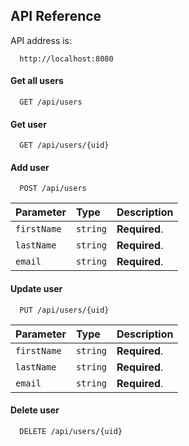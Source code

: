 ## API Reference

API address is:

```http
  http://localhost:8080
```

#### Get all users

```http
  GET /api/users
```

#### Get user

```http
  GET /api/users/{uid}
```

#### Add user

```http
  POST /api/users
```

| Parameter   | Type     | Description   |
| :---------- | :------- | :------------ |
| `firstName` | `string` | **Required**. |
| `lastName`  | `string` | **Required**. |
| `email`     | `string` | **Required**. |

#### Update user

```http
  PUT /api/users/{uid}
```

| Parameter   | Type     | Description   |
| :---------- | :------- | :------------ |
| `firstName` | `string` | **Required**. |
| `lastName`  | `string` | **Required**. |
| `email`     | `string` | **Required**. |

#### Delete user

```http
  DELETE /api/users/{uid}
```
